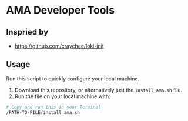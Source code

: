 # AMA Developer Tools

## Inspried by
- https://github.com/craychee/loki-init

## Usage

Run this script to quickly configure your local machine.

1. Download this repository, or alternatively just the `install_ama.sh` file.
2. Run the file on your local machine with:

  ```bash
  # Copy and run this in your Terminal
  /PATH-TO-FILE/install_ama.sh
  ```
